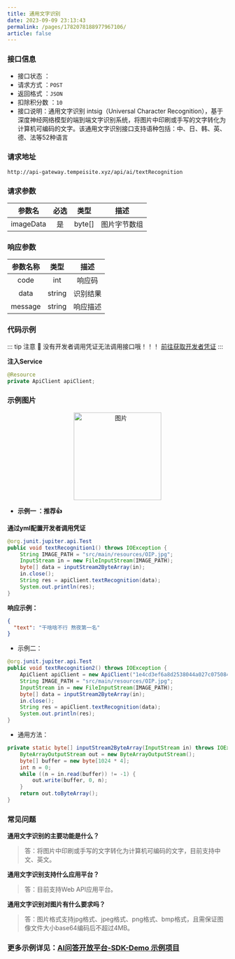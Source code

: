 ```yaml
---
title: 通用文字识别
date: 2023-09-09 23:13:43
permalink: /pages/1782078188977967106/
article: false
---
```


### 接口信息

- 接口状态 ： <Badge text="正常"/>
- 请求方式 ：`POST`
- 返回格式 ：`JSON`
- 扣除积分数 ：`10`
- 接口说明：通用文字识别 intsig（Universal Character Recognition），基于深度神经网络模型的端到端文字识别系统，将图片中印刷或手写的文字转化为计算机可编码的文字。该通用文字识别接口支持语种包括：中、日、韩、英、德、法等52种语言

### 请求地址

```shell
http://api-gateway.tempeisite.xyz/api/ai/textRecognition
```

### 请求参数

| 参数名  | 必选 | 类型 |   描述   |
|:----:|:---:|:--:|:---:|
|   imageData   |  是  |  byte[]  | 图片字节数组 |

### 响应参数

|  参数名称   |  类型  |  描述  |
|:-------:| :----: |:----:|
|  code   |  int   | 响应码  |
|  data   | string | 识别结果 |
| message | string | 响应描述 |

### 代码示例

::: tip 注意 🔔️ 没有开发者调用凭证无法调用接口哦！！！ [前往获取开发者凭证](http://api.tempeisite.xyz/)
:::

**注入Service**

```java
@Resource
private ApiClient apiClient;
```

### 示例图片

<div style="text-align: center;">
  <img src="/img/gif/OIP.jpg" alt="图片" style="display: inline-block;" width="200">
</div>

- **示例一 ：推荐👍**

**通过yml配置开发者调用凭证**

```java
@org.junit.jupiter.api.Test
public void textRecognition1() throws IOException {
    String IMAGE_PATH = "src/main/resources/OIP.jpg";
    InputStream in = new FileInputStream(IMAGE_PATH);
    byte[] data = inputStream2ByteArray(in);
    in.close();
    String res = apiClient.textRecognition(data);
    System.out.println(res);
}
```

**响应示例：**

```json
{
  "text": "干啥啥不行 熬夜第一名"
}
```

- 示例二：

```Java
@org.junit.jupiter.api.Test
public void textRecognition2() throws IOException {
    ApiClient apiClient = new ApiClient("1e4cd3ef6a8d2538044a027c07508488", "af5a11324adf26ae19d79a88b8e6cd08");
    String IMAGE_PATH = "src/main/resources/OIP.jpg";
    InputStream in = new FileInputStream(IMAGE_PATH);
    byte[] data = inputStream2ByteArray(in);
    in.close();
    String res = apiClient.textRecognition(data);
    System.out.println(res);
}
```

- 通用方法：
```Java
private static byte[] inputStream2ByteArray(InputStream in) throws IOException {
    ByteArrayOutputStream out = new ByteArrayOutputStream();
    byte[] buffer = new byte[1024 * 4];
    int n = 0;
    while ((n = in.read(buffer)) != -1) {
        out.write(buffer, 0, n);
    }
    return out.toByteArray();
}
```

### 常见问题

**通用文字识别的主要功能是什么？**
> 答：将图片中印刷或手写的文字转化为计算机可编码的文字，目前支持中文、英文。

**通用文字识别支持什么应用平台？**
> 答：目前支持Web API应用平台。

**通用文字识别对图片有什么要求吗？**
> 答：图片格式支持jpg格式、jpeg格式、png格式、bmp格式，且需保证图像文件大小base64编码后不超过4MB。

### **更多示例详见：[AI问答开放平台-SDK-Demo 示例项目](https://github.com/Tenpeisite/faiz-api-demo)**

